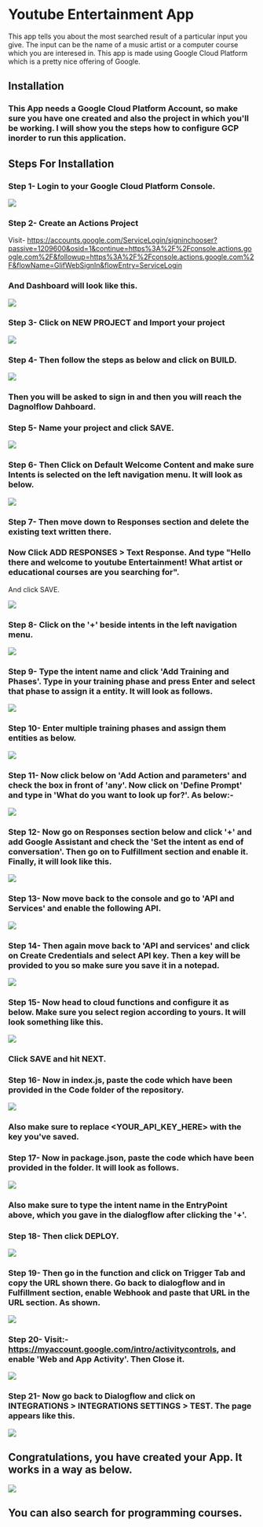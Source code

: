 # Youtube Entertainment App

This app tells you about the most searched result of a particular input you give. The input can be the name of a music artist or a computer course which you are interesed in. This app is made using Google Cloud Platform which is a pretty nice offering of Google.

## Installation

### This App needs a Google Cloud Platform Account, so make sure you have one created and also the project in which you'll be working. I will show you the steps how to configure GCP inorder to run this application.

## Steps For Installation

### Step 1- Login to your Google Cloud Platform Console.

![](Images/dashboard%20edit.jpg)

### Step 2- Create an Actions Project
Visit- https://accounts.google.com/ServiceLogin/signinchooser?passive=1209600&osid=1&continue=https%3A%2F%2Fconsole.actions.google.com%2F&followup=https%3A%2F%2Fconsole.actions.google.com%2F&flowName=GlifWebSignIn&flowEntry=ServiceLogin

### And Dashboard will look like this.

![](Images/step%202.png)


### Step 3- Click on NEW PROJECT and Import your project


![](Images/step%203%20edit.jpg)


### Step 4- Then follow the steps as below and click on BUILD.

![](Images/step%204.gif)

### Then you will be asked to sign in and then you will reach the Dagnolflow Dahboard.


### Step 5- Name your project and click SAVE.

![](Images/step%205%20edit.jpg)

### Step 6- Then Click on Default Welcome Content and make sure Intents is selected on the left navigation menu. It will look as below.

![](Images/step%206.png)

### Step 7- Then move down to Responses section and delete the existing text written there.

### Now Click ADD RESPONSES > Text Response. And type "Hello there and welcome to youtube Entertainment! What artist or educational courses are you searching for".
And click SAVE.

![](Images/step%207.png)

### Step 8- Click on the '+' beside intents in the left navigation menu.

![](Images/step%208%20edit.jpg)

### Step 9- Type the intent name and click 'Add Training and Phases'. Type in your training phase and press Enter and select that phase to assign it a entity. It will look as follows.

![](Images/step%209.png)

### Step 10- Enter multiple training phases and assign them entities as below.

![](Images/step%2010.png)

### Step 11- Now click below on 'Add Action and parameters' and check the box in front of 'any'. Now click on 'Define Prompt' and type in 'What do you want to look up  for?'. As below:-

![](Images/step%2011.png)

### Step 12- Now go on Responses section below and click '+' and add Google Assistant and check the 'Set the intent as end of conversation'. Then go on to Fulfillment section and enable it. Finally, it will look like this.

![](Images/step%2012.png)


### Step 13- Now move back to the console and go to 'API and Services' and enable the following API.

![](Images/step%2013.png)

### Step 14- Then again move back to 'API and services' and click on Create Credentials and select API key. Then a key will be provided to you so make sure you save it in a notepad.

![](Images/step%2014.png)

### Step 15- Now head to cloud functions and configure it as below. Make sure you select region according to yours. It will look something like this.

![](Images/step%2015.png)

### Click SAVE and hit NEXT.

### Step 16- Now in index.js, paste the code which have been provided in the Code folder of the repository. 

![](Images/step%2016.png)

### Also make sure to replace <YOUR_API_KEY_HERE> with the key you've saved.

### Step 17- Now in package.json, paste the code which have been provided in the folder. It will look as follows.

![](Images/step%2017.png)

### Also make sure to type the intent name in the EntryPoint above, which you gave in the dialogflow after clicking the '+'. 

### Step 18- Then click DEPLOY.

![](Images/step%2018.png)

### Step 19- Then go in the function and click on Trigger Tab and copy the URL shown there. Go back to dialogflow and in Fulfillment section, enable Webhook and paste that URL in the URL section. As shown.

![](Images/step%2019.png)


### Step 20- Visit:- https://myaccount.google.com/intro/activitycontrols, and enable 'Web and App Activity'. Then Close it.

![](Images/step%2020.png)

### Step 21- Now go back to Dialogflow and click on INTEGRATIONS > INTEGRATIONS SETTINGS > TEST. The page appears like this.

![](Images/step%2021.png)

## Congratulations, you have created your App. It works in a way as below.

![](Images/video.gif)

## You can also search for programming courses.












